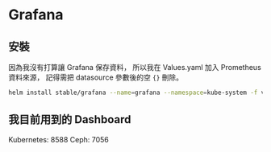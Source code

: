 # Grafana

## 安裝

因為我沒有打算讓 Grafana 保存資料，
所以我在 Values.yaml 加入 Prometheus 資料來源，
記得需把 datasource 參數後的空 `{}` 刪除。

```bash
helm install stable/grafana --name=grafana --namespace=kube-system -f values.yaml
```

## 我目前用到的 Dashboard

Kubernetes: 8588
Ceph: 7056